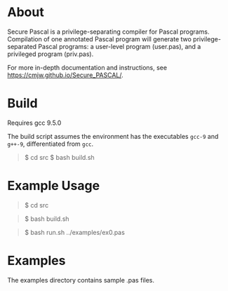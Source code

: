 # About

Secure Pascal is a privilege-separating compiler for Pascal programs. Compilation of one annotated Pascal program will generate two privilege-separated Pascal programs: a user-level program (user.pas), and a privileged program (priv.pas).

For more in-depth documentation and instructions, see https://cmjw.github.io/Secure_PASCAL/.

# Build

Requires gcc 9.5.0

The build script assumes the environment has the executables `gcc-9` and `g++-9`, differentiated from `gcc`.

>$ cd src
>$ bash build.sh

# Example Usage

>$ cd src

>$ bash build.sh

>$ bash run.sh ../examples/ex0.pas

# Examples

The examples directory contains sample .pas files.
